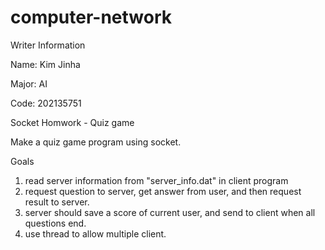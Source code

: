 # computer-network

Writer Information

Name: Kim Jinha

Major: AI

Code: 202135751


Socket Homwork - Quiz game

Make a quiz game program using socket.

Goals
1. read server information from "server_info.dat" in client program
2. request question to server, get answer from user, and then request result to server.
3. server should save a score of current user, and send to client when all questions end.
4. use thread to allow multiple client.
